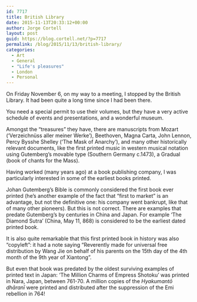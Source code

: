 ```yaml
---
id: 7717
title: British Library
date: 2015-11-13T20:33:12+00:00
author: Jorge Cortell
layout: post
guid: https://blog.cortell.net/?p=7717
permalink: /blog/2015/11/13/british-library/
categories:
  - Art
  - General
  - "Life's pleasures"
  - London
  - Personal
---
```


  
On Friday November 6, on my way to a meeting, I stopped by the British Library. It had been quite a long time since I had been there.

You need a special permit to use their volumes, but they have a very active schedule of events and presentations, and a wonderful museum.

Amongst the “treasures” they have, there are manuscripts from Mozart (‘Verzeichnüss aller meiner Werke’), Beethoven, Magna Carta, John Lennon, Percy Bysshe Shelley (‘The Mask of Anarchy’), and many other historically relevant documents, like the first printed music in western musical notation using Gutemberg’s movable type (Southern Germany c.1473), a Gradual (book of chants for the Mass).

Having worked (many years ago) at a book publishing company, I was particularly interested in some of the earliest books printed.

Johan Gutemberg’s Bible is commonly considered the first book ever printed (he’s another example of the fact that “first to market” is an advantage, but not the definitive one: his company went bankrupt, like that of many other pioneers). But this is not correct. There are examples that predate Gutemberg’s by centuries in China and Japan. For example ‘The Diamond Sutra’ (China, May 11, 868) is considered to be the earliest dated printed book.

It is also quite remarkable that this first printed book in history was also “copyleft”: it had a note saying “Reverently made for universal free distribution by Wang Jie on behalf of his parents on the 15th day of the 4th month of the 9th year of Xiantong”.

But even that book was predated by the oldest surviving examples of printed text in Japan: ‘The Million Charms of Empress Shotoku’ was printed in Nara, Japan, between 761-70. A million copies of the _Hyakumantō dhāranī_ were printed and distributed after the suppression of the Emi rebellion in 764!
